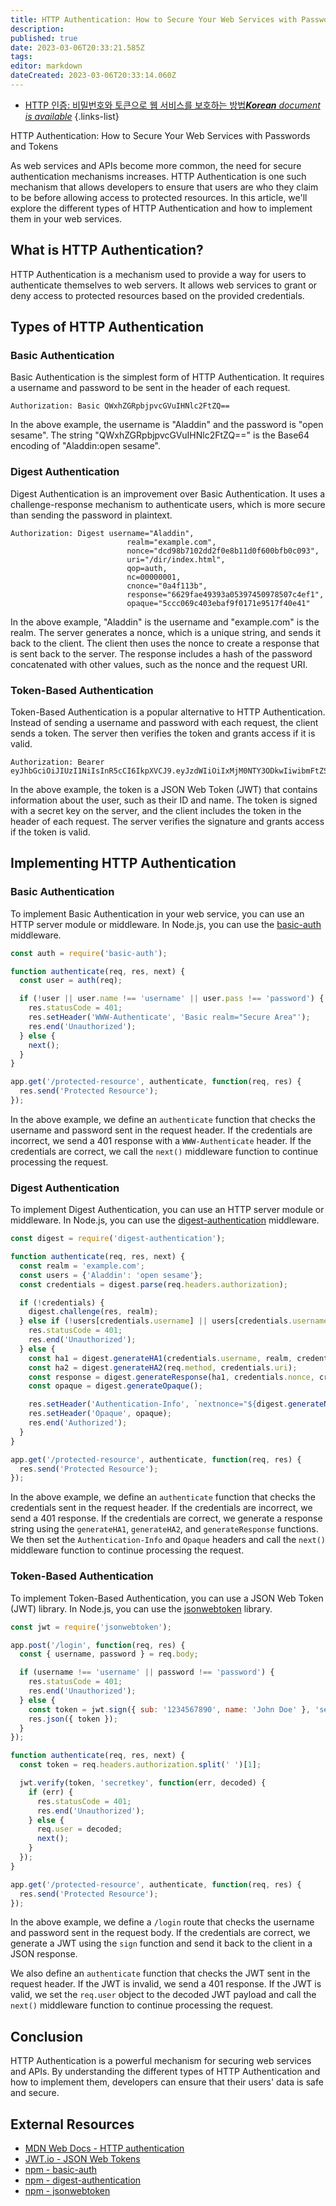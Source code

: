 ```yaml
---
title: HTTP Authentication: How to Secure Your Web Services with Passwords and Tokens
description: 
published: true
date: 2023-03-06T20:33:21.585Z
tags: 
editor: markdown
dateCreated: 2023-03-06T20:33:14.060Z
---
```


- [HTTP 인증: 비밀번호와 토큰으로 웹 서비스를 보호하는 방법***Korean** document is available*](/ko/Knowledge-base/Network/http-authentication-how-to-secure-your-web-services-with-passwords-and-tokens)
{.links-list}



HTTP Authentication: How to Secure Your Web Services with Passwords and Tokens

As web services and APIs become more common, the need for secure authentication mechanisms increases. HTTP Authentication is one such mechanism that allows developers to ensure that users are who they claim to be before allowing access to protected resources. In this article, we'll explore the different types of HTTP Authentication and how to implement them in your web services. 

## What is HTTP Authentication?

HTTP Authentication is a mechanism used to provide a way for users to authenticate themselves to web servers. It allows web services to grant or deny access to protected resources based on the provided credentials. 

## Types of HTTP Authentication

### Basic Authentication

Basic Authentication is the simplest form of HTTP Authentication. It requires a username and password to be sent in the header of each request. 

```
Authorization: Basic QWxhZGRpbjpvcGVuIHNlc2FtZQ==
```

In the above example, the username is "Aladdin" and the password is "open sesame". The string "QWxhZGRpbjpvcGVuIHNlc2FtZQ==" is the Base64 encoding of "Aladdin:open sesame".

### Digest Authentication

Digest Authentication is an improvement over Basic Authentication. It uses a challenge-response mechanism to authenticate users, which is more secure than sending the password in plaintext. 

```
Authorization: Digest username="Aladdin",
                          realm="example.com",
                          nonce="dcd98b7102dd2f0e8b11d0f600bfb0c093",
                          uri="/dir/index.html",
                          qop=auth,
                          nc=00000001,
                          cnonce="0a4f113b",
                          response="6629fae49393a05397450978507c4ef1",
                          opaque="5ccc069c403ebaf9f0171e9517f40e41"
```

In the above example, "Aladdin" is the username and "example.com" is the realm. The server generates a nonce, which is a unique string, and sends it back to the client. The client then uses the nonce to create a response that is sent back to the server. The response includes a hash of the password concatenated with other values, such as the nonce and the request URI. 

### Token-Based Authentication

Token-Based Authentication is a popular alternative to HTTP Authentication. Instead of sending a username and password with each request, the client sends a token. The server then verifies the token and grants access if it is valid. 

```
Authorization: Bearer eyJhbGciOiJIUzI1NiIsInR5cCI6IkpXVCJ9.eyJzdWIiOiIxMjM0NTY3ODkwIiwibmFtZSI6IkpvaG4gRG9lIiwiaWF0IjoxNTE2MjM5MDIyfQ.SflKxwRJSMeKKF2QT4fwpMeJf36POk6yJV_adQssw5c
```

In the above example, the token is a JSON Web Token (JWT) that contains information about the user, such as their ID and name. The token is signed with a secret key on the server, and the client includes the token in the header of each request. The server verifies the signature and grants access if the token is valid. 

## Implementing HTTP Authentication

### Basic Authentication

To implement Basic Authentication in your web service, you can use an HTTP server module or middleware. In Node.js, you can use the [basic-auth](https://www.npmjs.com/package/basic-auth) middleware. 

```javascript
const auth = require('basic-auth');

function authenticate(req, res, next) {
  const user = auth(req);

  if (!user || user.name !== 'username' || user.pass !== 'password') {
    res.statusCode = 401;
    res.setHeader('WWW-Authenticate', 'Basic realm="Secure Area"');
    res.end('Unauthorized');
  } else {
    next();
  }
}

app.get('/protected-resource', authenticate, function(req, res) {
  res.send('Protected Resource');
});
```

In the above example, we define an `authenticate` function that checks the username and password sent in the request header. If the credentials are incorrect, we send a 401 response with a `WWW-Authenticate` header. If the credentials are correct, we call the `next()` middleware function to continue processing the request. 

### Digest Authentication

To implement Digest Authentication, you can use an HTTP server module or middleware. In Node.js, you can use the [digest-authentication](https://www.npmjs.com/package/digest-authentication) middleware. 

```javascript
const digest = require('digest-authentication');

function authenticate(req, res, next) {
  const realm = 'example.com';
  const users = {'Aladdin': 'open sesame'};
  const credentials = digest.parse(req.headers.authorization);

  if (!credentials) {
    digest.challenge(res, realm);
  } else if (!users[credentials.username] || users[credentials.username] !== credentials.password) {
    res.statusCode = 401;
    res.end('Unauthorized');
  } else {
    const ha1 = digest.generateHA1(credentials.username, realm, credentials.password);
    const ha2 = digest.generateHA2(req.method, credentials.uri);
    const response = digest.generateResponse(ha1, credentials.nonce, credentials.nc, credentials.cnonce, credentials.qop, ha2);
    const opaque = digest.generateOpaque();

    res.setHeader('Authentication-Info', `nextnonce="${digest.generateNonce()}", qop=${credentials.qop}, rspauth="${response}"`);
    res.setHeader('Opaque', opaque);
    res.end('Authorized');
  }
}

app.get('/protected-resource', authenticate, function(req, res) {
  res.send('Protected Resource');
});
```

In the above example, we define an `authenticate` function that checks the credentials sent in the request header. If the credentials are incorrect, we send a 401 response. If the credentials are correct, we generate a response string using the `generateHA1`, `generateHA2`, and `generateResponse` functions. We then set the `Authentication-Info` and `Opaque` headers and call the `next()` middleware function to continue processing the request. 

### Token-Based Authentication

To implement Token-Based Authentication, you can use a JSON Web Token (JWT) library. In Node.js, you can use the [jsonwebtoken](https://www.npmjs.com/package/jsonwebtoken) library. 

```javascript
const jwt = require('jsonwebtoken');

app.post('/login', function(req, res) {
  const { username, password } = req.body;

  if (username !== 'username' || password !== 'password') {
    res.statusCode = 401;
    res.end('Unauthorized');
  } else {
    const token = jwt.sign({ sub: '1234567890', name: 'John Doe' }, 'secretkey');
    res.json({ token });
  }
});

function authenticate(req, res, next) {
  const token = req.headers.authorization.split(' ')[1];

  jwt.verify(token, 'secretkey', function(err, decoded) {
    if (err) {
      res.statusCode = 401;
      res.end('Unauthorized');
    } else {
      req.user = decoded;
      next();
    }
  });
}

app.get('/protected-resource', authenticate, function(req, res) {
  res.send('Protected Resource');
});
```

In the above example, we define a `/login` route that checks the username and password sent in the request body. If the credentials are correct, we generate a JWT using the `sign` function and send it back to the client in a JSON response. 

We also define an `authenticate` function that checks the JWT sent in the request header. If the JWT is invalid, we send a 401 response. If the JWT is valid, we set the `req.user` object to the decoded JWT payload and call the `next()` middleware function to continue processing the request. 

## Conclusion

HTTP Authentication is a powerful mechanism for securing web services and APIs. By understanding the different types of HTTP Authentication and how to implement them, developers can ensure that their users' data is safe and secure. 

## External Resources

- [MDN Web Docs - HTTP authentication](https://developer.mozilla.org/en-US/docs/Web/HTTP/Authentication)
- [JWT.io - JSON Web Tokens](https://jwt.io/)
- [npm - basic-auth](https://www.npmjs.com/package/basic-auth)
- [npm - digest-authentication](https://www.npmjs.com/package/digest-authentication)
- [npm - jsonwebtoken](https://www.npmjs.com/package/jsonwebtoken)